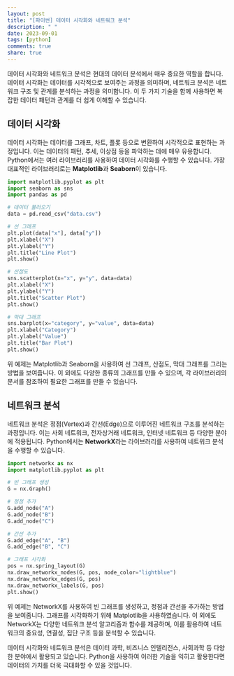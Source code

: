 ```yaml
---
layout: post
title: "[파이썬] 데이터 시각화와 네트워크 분석"
description: " "
date: 2023-09-01
tags: [python]
comments: true
share: true
---
```


데이터 시각화와 네트워크 분석은 현대의 데이터 분석에서 매우 중요한 역할을 합니다. 데이터 시각화는 데이터를 시각적으로 보여주는 과정을 의미하며, 네트워크 분석은 네트워크 구조 및 관계를 분석하는 과정을 의미합니다. 이 두 가지 기술을 함께 사용하면 복잡한 데이터 패턴과 관계를 더 쉽게 이해할 수 있습니다.

## 데이터 시각화

데이터 시각화는 데이터를 그래프, 차트, 플롯 등으로 변환하여 시각적으로 표현하는 과정입니다. 이는 데이터의 패턴, 추세, 이상점 등을 파악하는 데에 매우 유용합니다. Python에서는 여러 라이브러리를 사용하여 데이터 시각화를 수행할 수 있습니다. 가장 대표적인 라이브러리로는 **Matplotlib**과 **Seaborn**이 있습니다.

```python
import matplotlib.pyplot as plt
import seaborn as sns
import pandas as pd

# 데이터 불러오기
data = pd.read_csv("data.csv")

# 선 그래프
plt.plot(data["x"], data["y"])
plt.xlabel("X")
plt.ylabel("Y")
plt.title("Line Plot")
plt.show()

# 산점도
sns.scatterplot(x="x", y="y", data=data)
plt.xlabel("X")
plt.ylabel("Y")
plt.title("Scatter Plot")
plt.show()

# 막대 그래프
sns.barplot(x="category", y="value", data=data)
plt.xlabel("Category")
plt.ylabel("Value")
plt.title("Bar Plot")
plt.show()
```

위 예제는 Matplotlib과 Seaborn을 사용하여 선 그래프, 산점도, 막대 그래프를 그리는 방법을 보여줍니다. 이 외에도 다양한 종류의 그래프를 만들 수 있으며, 각 라이브러리의 문서를 참조하여 필요한 그래프를 만들 수 있습니다.

## 네트워크 분석

네트워크 분석은 정점(Vertex)과 간선(Edge)으로 이루어진 네트워크 구조를 분석하는 과정입니다. 이는 사회 네트워크, 전자상거래 네트워크, 인터넷 네트워크 등 다양한 분야에 적용됩니다. Python에서는 **NetworkX**라는 라이브러리를 사용하여 네트워크 분석을 수행할 수 있습니다.

```python
import networkx as nx
import matplotlib.pyplot as plt

# 빈 그래프 생성
G = nx.Graph()

# 정점 추가
G.add_node("A")
G.add_node("B")
G.add_node("C")

# 간선 추가
G.add_edge("A", "B")
G.add_edge("B", "C")

# 그래프 시각화
pos = nx.spring_layout(G)
nx.draw_networkx_nodes(G, pos, node_color="lightblue")
nx.draw_networkx_edges(G, pos)
nx.draw_networkx_labels(G, pos)
plt.show()
```

위 예제는 NetworkX를 사용하여 빈 그래프를 생성하고, 정점과 간선을 추가하는 방법을 보여줍니다. 그래프를 시각화하기 위해 Matplotlib을 사용하였습니다. 이 외에도 NetworkX는 다양한 네트워크 분석 알고리즘과 함수를 제공하며, 이를 활용하여 네트워크의 중요성, 연결성, 집단 구조 등을 분석할 수 있습니다.

데이터 시각화와 네트워크 분석은 데이터 과학, 비즈니스 인텔리전스, 사회과학 등 다양한 분야에서 활용되고 있습니다. Python을 사용하여 이러한 기술을 익히고 활용한다면 데이터의 가치를 더욱 극대화할 수 있을 것입니다.